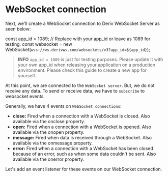 # WebSocket connection

Next, we'll create a WebSocket connection to Deriv WebSocket Server as seen below:

const app_id = 1089; // Replace with your app_id or leave as 1089 for testing.
const websocket = new WebSocket(`wss://ws.derivws.com/websockets/v3?app_id=${app_id}`);

> **INFO**
`app_id = 1089` is just for testing purposes. Please update it with your own app_id when releasing your application on a production environment. Please check this guide to create a new app for yourself.

At this point, we are connected to the `WebSocket server`. But, we do not receive any data. To send or receive data, we have to `subscribe` to websocket events.

Generally, we have 4 events on `WebSocket connections`:

* **close:** Fired when a connection with a WebSocket is closed. Also available via the onclose property.
* **open:** Fired when a connection with a WebSocket is opened. Also available via the onopen property.
* **message:** Fired when data is received through a  WebSocket. Also available via the onmessage property.
* **error:** Fired when a connection with a WebSocket has been closed because of an error, such as when some data couldn't be sent. Also available via the onerror property.

Let's add an event listener for these events on our WebSocket connection.
